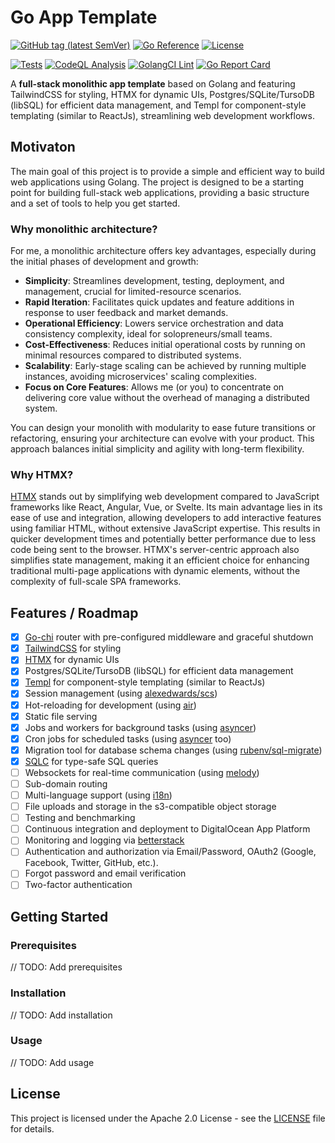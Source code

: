 # Go App Template

[![GitHub tag (latest SemVer)](https://img.shields.io/github/tag/dmitrymomot/go-app-template)](https://github.com/dmitrymomot/go-app-template)
[![Go Reference](https://pkg.go.dev/badge/github.com/dmitrymomot/go-app-template.svg)](https://pkg.go.dev/github.com/dmitrymomot/go-app-template)
[![License](https://img.shields.io/github/license/dmitrymomot/go-app-template)](https://github.com/dmitrymomot/go-app-template/blob/main/LICENSE)

[![Tests](https://github.com/dmitrymomot/go-app-template/actions/workflows/tests.yml/badge.svg)](https://github.com/dmitrymomot/go-app-template/actions/workflows/tests.yml)
[![CodeQL Analysis](https://github.com/dmitrymomot/go-app-template/actions/workflows/codeql-analysis.yml/badge.svg)](https://github.com/dmitrymomot/go-app-template/actions/workflows/codeql-analysis.yml)
[![GolangCI Lint](https://github.com/dmitrymomot/go-app-template/actions/workflows/golangci-lint.yml/badge.svg)](https://github.com/dmitrymomot/go-app-template/actions/workflows/golangci-lint.yml)
[![Go Report Card](https://goreportcard.com/badge/github.com/dmitrymomot/go-app-template)](https://goreportcard.com/report/github.com/dmitrymomot/go-app-template)

A **full-stack monolithic app template** based on Golang and featuring TailwindCSS for styling, HTMX for dynamic UIs, Postgres/SQLite/TursoDB (libSQL) for efficient data management, and Templ for component-style templating  (similar to ReactJs), streamlining web development workflows.

## Motivaton

The main goal of this project is to provide a simple and efficient way to build web applications using Golang. The project is designed to be a starting point for building full-stack web applications, providing a basic structure and a set of tools to help you get started.

### Why monolithic architecture?

For me, a monolithic architecture offers key advantages, especially during the initial phases of development and growth:

- **Simplicity**: Streamlines development, testing, deployment, and management, crucial for limited-resource scenarios.
- **Rapid Iteration**: Facilitates quick updates and feature additions in response to user feedback and market demands.
- **Operational Efficiency**: Lowers service orchestration and data consistency complexity, ideal for solopreneurs/small teams.
- **Cost-Effectiveness**: Reduces initial operational costs by running on minimal resources compared to distributed systems.
- **Scalability**: Early-stage scaling can be achieved by running multiple instances, avoiding microservices' scaling complexities.
- **Focus on Core Features**: Allows me (or you) to concentrate on delivering core value without the overhead of managing a distributed system.

You can design your monolith with modularity to ease future transitions or refactoring, ensuring your architecture can evolve with your product. This approach balances initial simplicity and agility with long-term flexibility.

### Why HTMX?

[HTMX](https://htmx.org) stands out by simplifying web development compared to JavaScript frameworks like React, Angular, Vue, or Svelte. Its main advantage lies in its ease of use and integration, allowing developers to add interactive features using familiar HTML, without extensive JavaScript expertise. This results in quicker development times and potentially better performance due to less code being sent to the browser. HTMX's server-centric approach also simplifies state management, making it an efficient choice for enhancing traditional multi-page applications with dynamic elements, without the complexity of full-scale SPA frameworks.

## Features / Roadmap

- [x] [Go-chi](https://go-chi.io/#/) router with pre-configured middleware and graceful shutdown
- [x] [TailwindCSS](https://tailwindcss.com) for styling
- [x] [HTMX](https://htmx.org) for dynamic UIs
- [x] Postgres/SQLite/TursoDB (libSQL) for efficient data management
- [x] [Templ](https://templ.guide) for component-style templating (similar to ReactJs)
- [x] Session management (using [alexedwards/scs](https://github.com/alexedwards/scs))
- [x] Hot-reloading for development (using [air](https://github.com/cosmtrek/air))
- [x] Static file serving
- [x] Jobs and workers for background tasks (using [asyncer](https://github.com/dmitrymomot/asyncer))
- [x] Cron jobs for scheduled tasks (using [asyncer](https://github.com/dmitrymomot/asyncer) too)
- [x] Migration tool for database schema changes (using [rubenv/sql-migrate](https://github.com/rubenv/sql-migrate))
- [x] [SQLC](https://sqlc.dev) for type-safe SQL queries
- [ ] Websockets for real-time communication (using [melody](https://github.com/olahol/melody))
- [ ] Sub-domain routing
- [ ] Multi-language support (using [i18n](https://github.com/nicksnyder/go-i18n))
- [ ] File uploads and storage in the s3-compatible object storage
- [ ] Testing and benchmarking
- [ ] Continuous integration and deployment to DigitalOcean App Platform
- [ ] Monitoring and logging via [betterstack](https://betterstack.com/)
- [ ] Authentication and authorization via Email/Password, OAuth2 (Google, Facebook, Twitter, GitHub, etc.).
- [ ] Forgot password and email verification
- [ ] Two-factor authentication

## Getting Started

### Prerequisites

// TODO: Add prerequisites

### Installation

// TODO: Add installation

### Usage

// TODO: Add usage

## License

This project is licensed under the Apache 2.0 License - see the [LICENSE](LICENSE) file for details.

